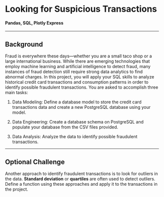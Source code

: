 # Looking for Suspicious Transactions
#### Pandas, SQL, Plotly Express
---
## Background

Fraud is everywhere these days—whether you are a small taco shop or a large international business. While there are emerging technologies that employ machine learning and artificial intelligence to detect fraud, many instances of fraud detection still require strong data analytics to find abnormal charges.
In this project, you will apply your SQL skills to analyze historical credit card transactions and consumption patterns in order to identify possible fraudulent transactions.
You are asked to accomplish three main tasks:

1. Data Modeling: Define a database model to store the credit card transactions data and create a new PostgreSQL database using your model.

2. Data Engineering: Create a database schema on PostgreSQL and populate your database from the CSV files provided.

3. Data Analysis: Analyze the data to identify possible fraudulent transactions.

---
## Optional Challenge

Another approach to identify fraudulent transactions is to look for outliers in the data. **Standard deviation** or **quartiles** are often used to detect outliers. Define a function using these approaches and apply it to the transactions in the project.

